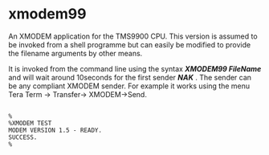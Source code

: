 # xmodem99
An XMODEM application for the TMS9900 CPU.  This version is assumed to be invoked from a shell programme but can easily be modified to provide the filename arguments by other means.  

It is invoked from the command line using the syntax ***XMODEM99 FileName*** and will wait around 10seconds for the first sender ***NAK*** .  The sender can be any compliant XMODEM sender.  For example it works using the menu Tera Term -> Transfer-> XMODEM->Send.

~~~

%
%XMODEM TEST
MODEM VERSION 1.5 - READY.
SUCCESS.
%

~~~
